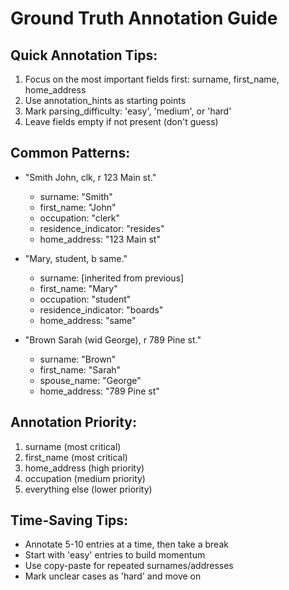 
# Ground Truth Annotation Guide

## Quick Annotation Tips:
1. Focus on the most important fields first: surname, first_name, home_address
2. Use annotation_hints as starting points
3. Mark parsing_difficulty: 'easy', 'medium', or 'hard'
4. Leave fields empty if not present (don't guess)

## Common Patterns:
- "Smith John, clk, r 123 Main st."
  - surname: "Smith"
  - first_name: "John" 
  - occupation: "clerk"
  - residence_indicator: "resides"
  - home_address: "123 Main st"

- "Mary, student, b same."
  - surname: [inherited from previous]
  - first_name: "Mary"
  - occupation: "student"
  - residence_indicator: "boards"
  - home_address: "same"

- "Brown Sarah (wid George), r 789 Pine st."
  - surname: "Brown"
  - first_name: "Sarah"
  - spouse_name: "George"
  - home_address: "789 Pine st"

## Annotation Priority:
1. surname (most critical)
2. first_name (most critical)  
3. home_address (high priority)
4. occupation (medium priority)
5. everything else (lower priority)

## Time-Saving Tips:
- Annotate 5-10 entries at a time, then take a break
- Start with 'easy' entries to build momentum
- Use copy-paste for repeated surnames/addresses
- Mark unclear cases as 'hard' and move on
